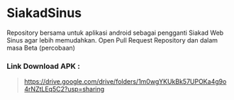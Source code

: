 # SiakadSinus
Repository bersama untuk aplikasi android sebagai pengganti Siakad Web Sinus agar lebih memudahkan. Open Pull Request Repository dan dalam masa Beta (percobaan)

### Link Download APK :
 > https://drive.google.com/drive/folders/1m0wgYKUkBk57UPOKa4g9o4rNZtLEq5C2?usp=sharing
 
